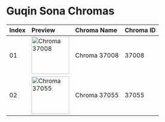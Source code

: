 # Guqin Sona Chromas

| Index | Preview | Chroma Name | Chroma ID |
|:---|:---|:---|:---|
| 01 | <img src='https://raw.communitydragon.org/latest/plugins/rcp-be-lol-game-data/global/default/v1/champion-chroma-images/37/37008.png' alt='Chroma 37008' width='100'> | Chroma 37008 | 37008 |
| 02 | <img src='https://raw.communitydragon.org/latest/plugins/rcp-be-lol-game-data/global/default/v1/champion-chroma-images/37/37055.png' alt='Chroma 37055' width='100'> | Chroma 37055 | 37055 |

